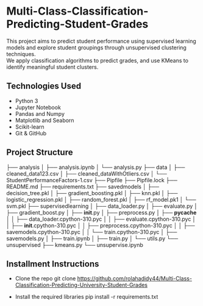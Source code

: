 # Multi-Class-Classification-Predicting-Student-Grades

This project aims to predict student performance using supervised learning models and explore student groupings through unsupervised clustering techniques.  
We apply classification algorithms to predict grades, and use KMeans to identify meaningful student clusters.

## Technologies Used
 * Python 3
 * Jupyter Notebook
 * Pandas and Numpy
 * Matplotlib and Seaborn
 * Scikit-learn 
 * Git & GitHub

## Project Structure
├── analysis
│   ├── analysis.ipynb
│   └── analysis.py
├── data
│   ├── cleaned_data123.csv
│   ├── cleaned_dataWithOtliers.csv
│   └── StudentPerformanceFactors-1.csv
├── Pipfile
├── Pipfile.lock
├── README.md
├── requirements.txt
├── savedmodels
│   ├── decision_tree.pkl
│   ├── gradient_boosting.pkl
│   ├── knn.pkl
│   ├── logistic_regression.pkl
│   ├── random_forest.pkl
│   ├── rf_model.pk1
│   └── svm.pkl
├── supervisedlearning
│   ├── data_loader.py
│   ├── evaluate.py
│   ├── gradient_boost.py
│   ├── __init__.py
│   ├── preprocess.py
│   ├── __pycache__
│   │   ├── data_loader.cpython-310.pyc
│   │   ├── evaluate.cpython-310.pyc
│   │   ├── __init__.cpython-310.pyc
│   │   ├── preprocess.cpython-310.pyc
│   │   ├── savemodels.cpython-310.pyc
│   │   └── train.cpython-310.pyc
│   ├── savemodels.py
│   ├── train.ipynb
│   ├── train.py
│   └── utils.py
└── unsupervised
    ├── kmeans.py
    └── unsupervise.ipynb

## Installment Instructions
 * Clone the repo
    git clone https://github.com/rolahadidy44/Multi-Class-Classification-Predicting-University-Student-Grades

* Install the required libraries 
    pip install -r requirements.txt